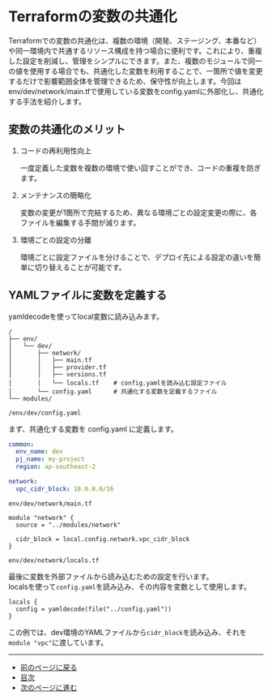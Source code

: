 # Terraformの変数の共通化

Terraformでの変数の共通化は、複数の環境（開発、ステージング、本番など）や同一環境内で共通するリソース構成を持つ場合に便利です。これにより、重複した設定を削減し、管理をシンプルにできます。また、複数のモジュールで同一の値を使用する場合でも、共通化した変数を利用することで、一箇所で値を変更するだけで影響範囲全体を管理できるため、保守性が向上します。今回はenv/dev/network/main.tfで使用している変数をconfig.yamlに外部化し、共通化する手法を紹介します。

## 変数の共通化のメリット

1. コードの再利用性向上

    一度定義した変数を複数の環境で使い回すことができ、コードの重複を防ぎます。

2. メンテナンスの簡略化

    変数の変更が1箇所で完結するため、異なる環境ごとの設定変更の際に、各ファイルを編集する手間が減ります。

3. 環境ごとの設定の分離

    環境ごとに設定ファイルを分けることで、デプロイ先による設定の違いを簡単に切り替えることが可能です。

## YAMLファイルに変数を定義する

yamldecodeを使ってlocal変数に読み込みます。

```text
/
├── env/
│   └── dev/
│       ├── network/
│       │   ├── main.tf
│       │   ├── provider.tf
│       │   ├── versions.tf
│       │   └── locals.tf    # config.yamlを読み込む設定ファイル
│       └── config.yaml      # 共通化する変数を定義するファイル
└── modules/
```

`/env/dev/config.yaml`

まず、共通化する変数を config.yaml に定義します。

```yaml
common:
  env_name: dev
  pj_name: my-project
  region: ap-southeast-2

network:
  vpc_cidr_block: 10.0.0.0/16
```

`env/dev/network/main.tf`

```hcl
module "network" {
  source = "../modules/network"

  cidr_block = local.config.network.vpc_cidr_block
}
```

`env/dev/network/locals.tf`

最後に変数を外部ファイルから読み込むための設定を行います。  
localsを使って`config.yaml`を読み込み、その内容を変数として使用します。

```hcl
locals {
  config = yamldecode(file("../config.yaml"))
}
```

この例では、dev環境のYAMLファイルから`cidr_block`を読み込み、それを`module "vpc"`に渡しています。

---

- [前のページに戻る](step05.md)
- [目次](README.md#目次)
- [次のページに進む](step07.md)
